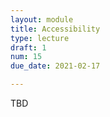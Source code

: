 ```yaml
---
layout: module
title: Accessibility
type: lecture
draft: 1
num: 15
due_date: 2021-02-17

---
```


TBD